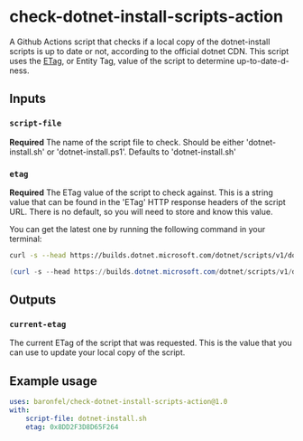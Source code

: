 # check-dotnet-install-scripts-action

A Github Actions script that checks if a local copy of the dotnet-install scripts is up to date or not, according to the official dotnet CDN.
This script uses the [ETag](https://developer.mozilla.org/docs/Web/HTTP/Headers/ETag), or Entity Tag, value of the script to determine up-to-date-d-ness.

## Inputs

### `script-file`

**Required** The name of the script file to check. Should be either 'dotnet-install.sh' or 'dotnet-install.ps1'. Defaults to 'dotnet-install.sh'

### `etag`

**Required** The ETag value of the script to check against. This is a string value that can be found in the 'ETag' HTTP response headers of the script URL. There is no default, so you will need to store and know this value. 

You can get the latest one by running the following command in your terminal:

```bash
curl -s --head https://builds.dotnet.microsoft.com/dotnet/scripts/v1/dotnet-install.sh | grep ETag | cut -d' ' -f2
```

```powershell
(curl -s --head https://builds.dotnet.microsoft.com/dotnet/scripts/v1/dotnet-install.ps1 | select-string ETag) -split " " | select-object -index 1
```

## Outputs

### `current-etag`

The current ETag of the script that was requested. This is the value that you can use to update your local copy of the script.

## Example usage

```yaml
uses: baronfel/check-dotnet-install-scripts-action@1.0
with:
    script-file: dotnet-install.sh
    etag: 0x8DD2F3D8D65F264
```

